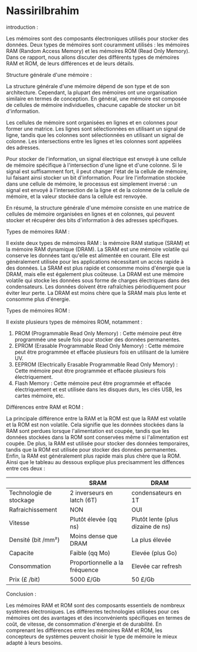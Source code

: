 # NassiriIbrahim
introduction :

Les mémoires sont des composants électroniques utilisés pour stocker des données. Deux types de mémoires sont couramment utilisés : les mémoires RAM (Random Access Memory) et les mémoires ROM (Read Only Memory). Dans ce rapport, nous allons discuter des différents types de mémoires RAM et ROM, de leurs différences et de leurs détails.

Structure générale d'une mémoire :

La structure générale d'une mémoire dépend de son type et de son architecture. Cependant, la plupart des mémoires ont une organisation similaire en termes de conception. En général, une mémoire est composée de cellules de mémoire individuelles, chacune capable de stocker un bit d'information.

Les cellules de mémoire sont organisées en lignes et en colonnes pour former une matrice. Les lignes sont sélectionnées en utilisant un signal de ligne, tandis que les colonnes sont sélectionnées en utilisant un signal de colonne. Les intersections entre les lignes et les colonnes sont appelées des adresses.

Pour stocker de l'information, un signal électrique est envoyé à une cellule de mémoire spécifique à l'intersection d'une ligne et d'une colonne. Si le signal est suffisamment fort, il peut changer l'état de la cellule de mémoire, lui faisant ainsi stocker un bit d'information. Pour lire l'information stockée dans une cellule de mémoire, le processus est simplement inversé : un signal est envoyé à l'intersection de la ligne et de la colonne de la cellule de mémoire, et la valeur stockée dans la cellule est renvoyée.

En résumé, la structure générale d'une mémoire consiste en une matrice de cellules de mémoire organisées en lignes et en colonnes, qui peuvent stocker et récupérer des bits d'information à des adresses spécifiques.

Types de mémoires RAM :

Il existe deux types de mémoires RAM : la mémoire RAM statique (SRAM) et la mémoire RAM dynamique (DRAM).
La SRAM est une mémoire volatile qui conserve les données tant qu'elle est alimentée en courant. Elle est généralement utilisée pour les applications nécessitant un accès rapide à des données. La SRAM est plus rapide et consomme moins d'énergie que la DRAM, mais elle est également plus coûteuse.
La DRAM est une mémoire volatile qui stocke les données sous forme de charges électriques dans des condensateurs. Les données doivent être rafraîchies périodiquement pour éviter leur perte. La DRAM est moins chère que la SRAM mais plus lente et consomme plus d'énergie.

Types de mémoires ROM :

Il existe plusieurs types de mémoires ROM, notamment :
1.	PROM (Programmable Read Only Memory) : Cette mémoire peut être programmée une seule fois pour stocker des données permanentes.
2.	EPROM (Erasable Programmable Read Only Memory) : Cette mémoire peut être programmée et effacée plusieurs fois en utilisant de la lumière UV.
3.	EEPROM (Electrically Erasable Programmable Read Only Memory) : Cette mémoire peut être programmée et effacée plusieurs fois électriquement.
4.	Flash Memory : Cette mémoire peut être programmée et effacée électriquement et est utilisée dans les disques durs, les clés USB, les cartes mémoire, etc.

Différences entre RAM et ROM :

La principale différence entre la RAM et la ROM est que la RAM est volatile et la ROM est non volatile. Cela signifie que les données stockées dans la RAM sont perdues lorsque l'alimentation est coupée, tandis que les données stockées dans la ROM sont conservées même si l'alimentation est coupée.
De plus, la RAM est utilisée pour stocker des données temporaires, tandis que la ROM est utilisée pour stocker des données permanentes. Enfin, la RAM est généralement plus rapide mais plus chère que la ROM. Ainsi que le tableau au dessous explique plus precisamment les diffences entre ces deux :

	                         
|           | SRAM | DRAM |
| --------- | --------- | --------- |
|  Technologie de stockage  | 2 inverseurs en latch (6T)|  condensateurs en 1T |
| Rafraichissement | NON	 | OUI |
| Vitesse	 |   Plutôt élevée (qq ns) | Plutôt lente (plus dizaine de ns) |
| Densité (bit /mm²) | Moins dense que DRAM   | La plus élevée |
|Capacite | Faible (qq Mo)  | Elevée (plus Go)|
| Consommation| Proportionnelle a la fréquence    | Elevée car refresh |
| Prix (£ /bit) | 5000 £/Gb	| 50 £/Gb

Conclusion :

Les mémoires RAM et ROM sont des composants essentiels de nombreux systèmes électroniques. Les différentes technologies utilisées pour ces mémoires ont des avantages et des inconvénients spécifiques en termes de coût, de vitesse, de consommation d'énergie et de durabilité. En comprenant les différences entre les mémoires RAM et ROM, les concepteurs de systèmes peuvent choisir le type de mémoire le mieux adapté à leurs besoins.


